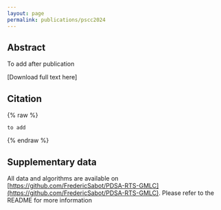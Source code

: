 ```yaml
---
layout: page
permalink: publications/pscc2024
---
```


## Abstract

To add after publication

[Download full text here]

## Citation

{% raw %}
```
to add
```
{% endraw %}

## Supplementary data

All data and algorithms are available on [https://github.com/FredericSabot/PDSA-RTS-GMLC](https://github.com/FredericSabot/PDSA-RTS-GMLC). Please refer to the README for more information
